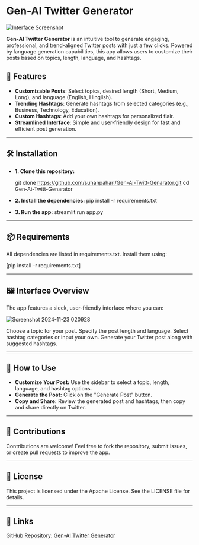 # Gen-AI Twitter Generator

![Interface Screenshot](https://github.com/user-attachments/assets/8ef0b1ca-4c90-4825-863d-147fcad00a54)

**Gen-AI Twitter Generator** is an intuitive tool to generate engaging, professional, and trend-aligned Twitter posts with just a few clicks. Powered by language generation capabilities, this app allows users to customize their posts based on topics, length, language, and hashtags.  

## 🌟 Features
- **Customizable Posts**: Select topics, desired length (Short, Medium, Long), and language (English, Hinglish).
- **Trending Hashtags**: Generate hashtags from selected categories (e.g., Business, Technology, Education).
- **Custom Hashtags**: Add your own hashtags for personalized flair.
- **Streamlined Interface**: Simple and user-friendly design for fast and efficient post generation.

---

## 🛠️ Installation

- **1. Clone this repository:**

   git clone https://github.com/suhanpahari/Gen-Ai-Twitt-Genarator.git
   cd Gen-Ai-Twitt-Genarator
- **2. Install the dependencies:**
   pip install -r requirements.txt

- **3. Run the app:**
   streamlit run app.py

---

## 📦 Requirements
All dependencies are listed in requirements.txt. Install them using:

[pip install -r requirements.txt]

---

## 🖼️ Interface Overview
The app features a sleek, user-friendly interface where you can:

![Screenshot 2024-11-23 020928](https://github.com/user-attachments/assets/8ef0b1ca-4c90-4825-863d-147fcad00a54)


Choose a topic for your post.
Specify the post length and language.
Select hashtag categories or input your own.
Generate your Twitter post along with suggested hashtags.

---

## 📖 How to Use
- **Customize Your Post:** Use the sidebar to select a topic, length, language, and hashtag options.
- **Generate the Post:** Click on the "Generate Post" button.
- **Copy and Share:** Review the generated post and hashtags, then copy and share directly on Twitter.

---

## 🚀 Contributions
Contributions are welcome! Feel free to fork the repository, submit issues, or create pull requests to improve the app.

---

## 📄 License
This project is licensed under the Apache License. See the LICENSE file for details.

---

## 🔗 Links
GitHub Repository: [Gen-AI Twitter Generator](https://github.com/suhanpahari/Gen-Ai-Twitt-Genarator)
